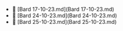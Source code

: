 * 📄 [Bard 17-10-23.md](Bard 17-10-23.md)
* 📄 [Bard 24-10-23.md](Bard 24-10-23.md)
* 📄 [Bard 25-10-23.md](Bard 25-10-23.md)
